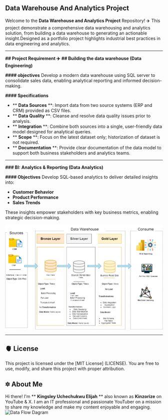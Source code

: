  ## Data Warehouse And Analytics Project
Welcome to the **Data Warehouse and Analytics Project** Repository! :airplane:
This project demonstrate a comprehensive data warehousing and analytics solution, from building a data warehouse to generating an actionable insight.Designed as a portfolio project
highlights industrial best practices in data engineering and analytics.

---

**## Project Requirement :airplane:**
**## Building the data warehouse (Data Engineering)**

**#### objectives**
Develop a modern data warehouse using SQL server to consolidate sales data, enabling analytical reporting  and informed decision-making.

**#### Specifications**
-  ** **Data Sources** **: Import data from two source systems (ERP and CRM) provided as CSV files.
-  ** **Data Quality** **: Cleanse and resolve data quality issues prior to analysis.
-  ** **Integration** **: Combine both sources into a single, user-friendly data model designed for analytical queries.
-  ** **Scope** **: Focus on the latest dataset only; historization of dataset is not required.
-  ** **Documentation** **: Provide clear documentation of the data model to support both business stakeholders and analytics teams.

-  ---

**### BI: Analytics & Reporting (Data Analytics)**

**#### Objectives**
Develop SQL-based analytics to deliver detailed insights into:
-  **Customer Behavior**
-  **Product Performance**
-  **Sales Trends**

These insights empower stakeholders with key business metrics, enabling strategic decision-making.

![High Level Architecture](https://github.com/kinzorize/sql-data-warehouse-project/blob/main/High%20level%20Architecture.png)

---
## 🫀 License
This project is licensed under the [MIT License] (LICENSE). You are free to use, modify, and share this project with proper attribution.

## 🔯 About Me
Hi there! I'm ** **Kingsley Uchechukwu Elijah** ** also known as **Kinzorize** on YouTube & X. I am an IT professional and passionate YouTuber on a mission to share my knowledge and make my content enjoyable and engaging.
![Data Flow Dagram]()


